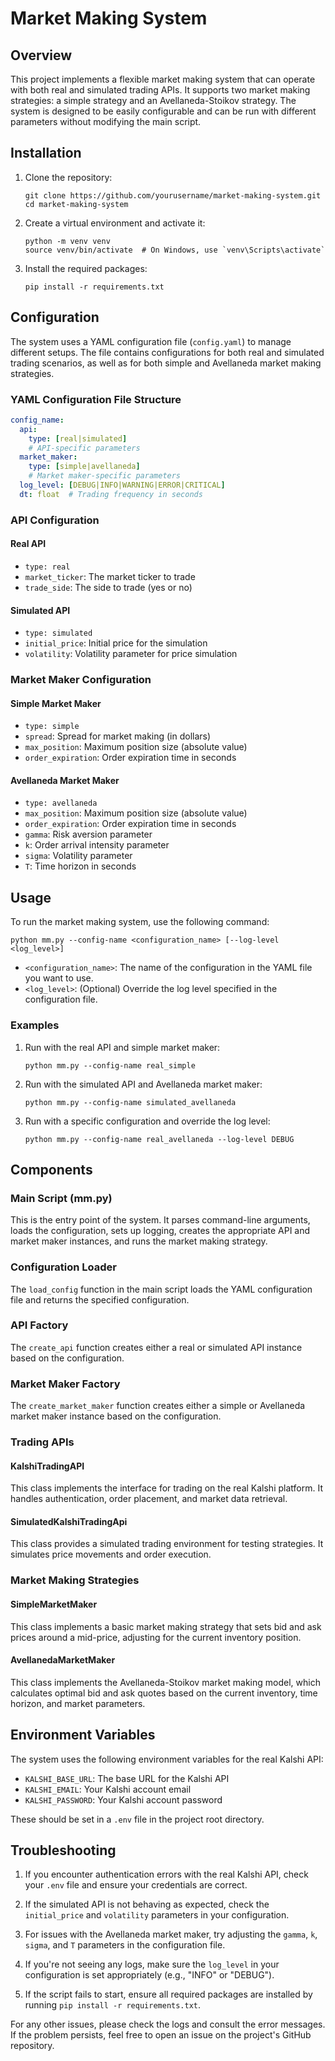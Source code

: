 # Market Making System

## Overview

This project implements a flexible market making system that can operate with both real and simulated trading APIs. It supports two market making strategies: a simple strategy and an Avellaneda-Stoikov strategy. The system is designed to be easily configurable and can be run with different parameters without modifying the main script.

## Installation

1. Clone the repository:
   ```
   git clone https://github.com/yourusername/market-making-system.git
   cd market-making-system
   ```

2. Create a virtual environment and activate it:
   ```
   python -m venv venv
   source venv/bin/activate  # On Windows, use `venv\Scripts\activate`
   ```

3. Install the required packages:
   ```
   pip install -r requirements.txt
   ```

## Configuration

The system uses a YAML configuration file (`config.yaml`) to manage different setups. The file contains configurations for both real and simulated trading scenarios, as well as for both simple and Avellaneda market making strategies.

### YAML Configuration File Structure

```yaml
config_name:
  api:
    type: [real|simulated]
    # API-specific parameters
  market_maker:
    type: [simple|avellaneda]
    # Market maker-specific parameters
  log_level: [DEBUG|INFO|WARNING|ERROR|CRITICAL]
  dt: float  # Trading frequency in seconds
```

### API Configuration

#### Real API
- `type: real`
- `market_ticker`: The market ticker to trade
- `trade_side`: The side to trade (yes or no)

#### Simulated API
- `type: simulated`
- `initial_price`: Initial price for the simulation
- `volatility`: Volatility parameter for price simulation

### Market Maker Configuration

#### Simple Market Maker
- `type: simple`
- `spread`: Spread for market making (in dollars)
- `max_position`: Maximum position size (absolute value)
- `order_expiration`: Order expiration time in seconds

#### Avellaneda Market Maker
- `type: avellaneda`
- `max_position`: Maximum position size (absolute value)
- `order_expiration`: Order expiration time in seconds
- `gamma`: Risk aversion parameter
- `k`: Order arrival intensity parameter
- `sigma`: Volatility parameter
- `T`: Time horizon in seconds

## Usage

To run the market making system, use the following command:

```
python mm.py --config-name <configuration_name> [--log-level <log_level>]
```

- `<configuration_name>`: The name of the configuration in the YAML file you want to use.
- `<log_level>`: (Optional) Override the log level specified in the configuration file.

### Examples

1. Run with the real API and simple market maker:
   ```
   python mm.py --config-name real_simple
   ```

2. Run with the simulated API and Avellaneda market maker:
   ```
   python mm.py --config-name simulated_avellaneda
   ```

3. Run with a specific configuration and override the log level:
   ```
   python mm.py --config-name real_avellaneda --log-level DEBUG
   ```

## Components

### Main Script (mm.py)

This is the entry point of the system. It parses command-line arguments, loads the configuration, sets up logging, creates the appropriate API and market maker instances, and runs the market making strategy.

### Configuration Loader

The `load_config` function in the main script loads the YAML configuration file and returns the specified configuration.

### API Factory

The `create_api` function creates either a real or simulated API instance based on the configuration.

### Market Maker Factory

The `create_market_maker` function creates either a simple or Avellaneda market maker instance based on the configuration.

### Trading APIs

#### KalshiTradingAPI

This class implements the interface for trading on the real Kalshi platform. It handles authentication, order placement, and market data retrieval.

#### SimulatedKalshiTradingApi

This class provides a simulated trading environment for testing strategies. It simulates price movements and order execution.

### Market Making Strategies

#### SimpleMarketMaker

This class implements a basic market making strategy that sets bid and ask prices around a mid-price, adjusting for the current inventory position.

#### AvellanedaMarketMaker

This class implements the Avellaneda-Stoikov market making model, which calculates optimal bid and ask quotes based on the current inventory, time horizon, and market parameters.

## Environment Variables

The system uses the following environment variables for the real Kalshi API:

- `KALSHI_BASE_URL`: The base URL for the Kalshi API
- `KALSHI_EMAIL`: Your Kalshi account email
- `KALSHI_PASSWORD`: Your Kalshi account password

These should be set in a `.env` file in the project root directory.

## Troubleshooting

1. If you encounter authentication errors with the real Kalshi API, check your `.env` file and ensure your credentials are correct.

2. If the simulated API is not behaving as expected, check the `initial_price` and `volatility` parameters in your configuration.

3. For issues with the Avellaneda market maker, try adjusting the `gamma`, `k`, `sigma`, and `T` parameters in the configuration file.

4. If you're not seeing any logs, make sure the `log_level` in your configuration is set appropriately (e.g., "INFO" or "DEBUG").

5. If the script fails to start, ensure all required packages are installed by running `pip install -r requirements.txt`.

For any other issues, please check the logs and consult the error messages. If the problem persists, feel free to open an issue on the project's GitHub repository.